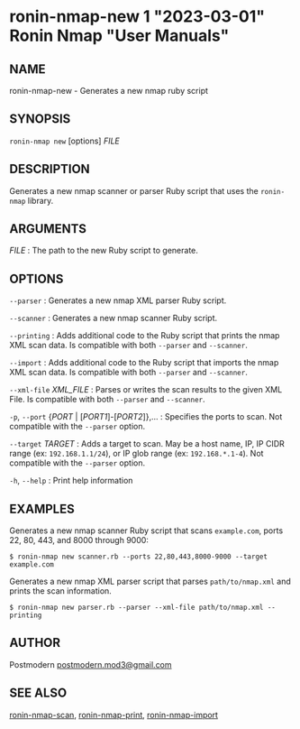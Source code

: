 # ronin-nmap-new 1 "2023-03-01" Ronin Nmap "User Manuals"

## NAME

ronin-nmap-new - Generates a new nmap ruby script

## SYNOPSIS

`ronin-nmap new` [options] *FILE*

## DESCRIPTION

Generates a new nmap scanner or parser Ruby script that uses the `ronin-nmap` 
library.

## ARGUMENTS

*FILE*
: The path to the new Ruby script to generate.

## OPTIONS

`--parser`
: Generates a new nmap XML parser Ruby script.

`--scanner`
: Generates a new nmap scanner Ruby script.

`--printing`
: Adds additional code to the Ruby script that prints the nmap XML scan data.
  Is compatible with both `--parser` and `--scanner`.

`--import`
: Adds additional code to the Ruby script that imports the nmap XML scan data.
  Is compatible with both `--parser` and `--scanner`.

`--xml-file` *XML_FILE*
: Parses or writes the scan results to the given XML File.
  Is compatible with both `--parser` and `--scanner`.

`-p`, `--port` {*PORT* \| \[*PORT1*\]-\[*PORT2*\]},...
: Specifies the ports to scan. Not compatible with the `--parser` option.

`--target` *TARGET*
: Adds a target to scan. May be a host name, IP, IP CIDR range (ex:
  `192.168.1.1/24`), or IP glob range (ex: `192.168.*.1-4`).
  Not compatible with the `--parser` option.

`-h`, `--help`
: Print help information

## EXAMPLES

Generates a new nmap scanner Ruby script that scans `example.com`, ports 22, 80,
443, and 8000 through 9000:

    $ ronin-nmap new scanner.rb --ports 22,80,443,8000-9000 --target example.com

Generates a new nmap XML parser script that parses `path/to/nmap.xml` and prints
the scan information.

    $ ronin-nmap new parser.rb --parser --xml-file path/to/nmap.xml --printing

## AUTHOR

Postmodern <postmodern.mod3@gmail.com>

## SEE ALSO

[ronin-nmap-scan](ronin-nmap-scan.1.md), [ronin-nmap-print](ronin-nmap-print.1.md), [ronin-nmap-import](ronin-nmap-import.1.md)
